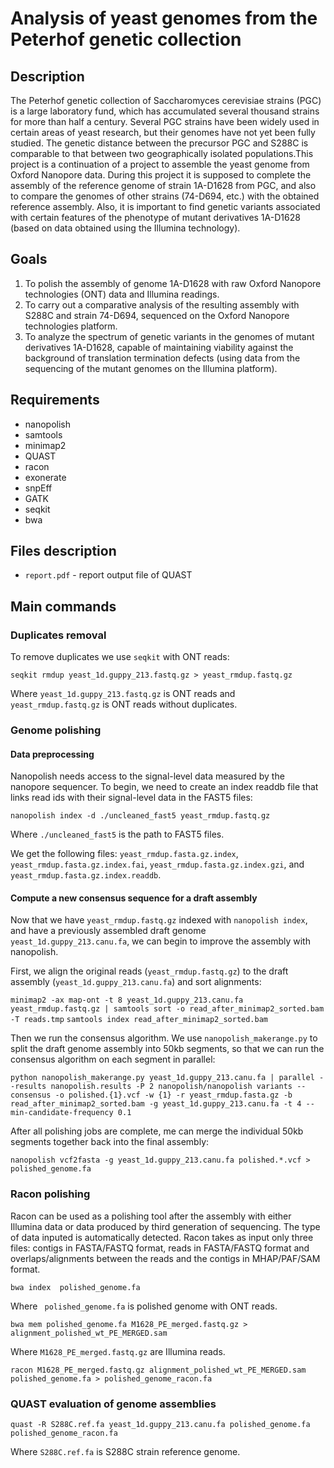 # Analysis of yeast genomes from the Peterhof genetic collection
## Description
The Peterhof genetic collection of Saccharomyces cerevisiae strains (PGC) is a large laboratory fund, which has accumulated several thousand strains for more than half a century. Several PGC strains have been widely used in certain areas of yeast research, but their genomes have not yet been fully studied. The genetic distance between the precursor PGC and S288C is comparable to that between two geographically isolated populations.This project is a continuation of a project to assemble the yeast genome from Oxford Nanopore data. During this project it is supposed to complete the assembly of the reference genome of strain 1A-D1628 from PGC, and also to compare the genomes of other strains (74-D694, etc.) with the obtained reference assembly. Also, it is important to find genetic variants associated with certain features of the phenotype of mutant derivatives 1A-D1628 (based on data obtained using the Illumina technology).

## Goals
1. To polish the assembly of genome 1A-D1628 with raw Oxford Nanopore technologies (ONT) data and Illumina readings.
2. To carry out a comparative analysis of the resulting assembly with S288C and strain 74-D694, sequenced on the Oxford Nanopore technologies platform.
3. To analyze the spectrum of genetic variants in the genomes of mutant derivatives 1A-D1628, capable of maintaining viability against the background of translation termination defects (using data from the sequencing of the mutant genomes on the Illumina platform).

## Requirements

* nanopolish
* samtools
* minimap2
* QUAST
* racon
* exonerate
* snpEff
* GATK
* seqkit
* bwa

## Files description

* ```report.pdf```  - report output file of QUAST 

## Main commands
### Duplicates removal

To remove duplicates we use ``seqkit`` with ONT reads:

```seqkit rmdup yeast_1d.guppy_213.fastq.gz > yeast_rmdup.fastq.gz```

Where ```yeast_1d.guppy_213.fastq.gz``` is ONT reads and ```yeast_rmdup.fastq.gz``` is ONT reads without duplicates.

### Genome polishing
#### Data preprocessing

Nanopolish needs access to the signal-level data measured by the nanopore sequencer. To begin, we need to create an index readdb file that links read ids with their signal-level data in the FAST5 files:

```nanopolish index -d ./uncleaned_fast5 yeast_rmdup.fastq.gz```

Where ```./uncleaned_fast5``` is the path to FAST5 files.

We get the following files: ```yeast_rmdup.fasta.gz.index```, ```yeast_rmdup.fasta.gz.index.fai```, ```yeast_rmdup.fasta.gz.index.gzi```, and ```yeast_rmdup.fasta.gz.index.readdb```.

#### Compute a new consensus sequence for a draft assembly

Now that we have ```yeast_rmdup.fastq.gz``` indexed with ```nanopolish index```, and have a previously assembled draft genome ```yeast_1d.guppy_213.canu.fa```, we can begin to improve the assembly with nanopolish.

First, we align the original reads (```yeast_rmdup.fastq.gz```) to the draft assembly (```yeast_1d.guppy_213.canu.fa```) and sort alignments:

```minimap2 -ax map-ont -t 8 yeast_1d.guppy_213.canu.fa yeast_rmdup.fastq.gz | samtools sort -o read_after_minimap2_sorted.bam -T reads.tmp``` 
```samtools index read_after_minimap2_sorted.bam```

Then we run the consensus algorithm. We use ```nanopolish_makerange.py``` to split the draft genome assembly into 50kb segments, so that we can run the consensus algorithm on each segment in parallel:

```python nanopolish_makerange.py yeast_1d.guppy_213.canu.fa | parallel --results nanopolish.results -P 2 nanopolish/nanopolish variants --consensus -o polished.{1}.vcf -w {1} -r yeast_rmdup.fasta.gz -b read_after_minimap2_sorted.bam -g yeast_1d.guppy_213.canu.fa -t 4 --min-candidate-frequency 0.1 ```

After all polishing jobs are complete, me can merge the individual 50kb segments together back into the final assembly:

```nanopolish vcf2fasta -g yeast_1d.guppy_213.canu.fa polished.*.vcf > polished_genome.fa```

### Racon polishing

Racon can be used as a polishing tool after the assembly with either Illumina data or data produced by third generation of sequencing. The type of data inputed is automatically detected. Racon takes as input only three files: contigs in FASTA/FASTQ format, reads in FASTA/FASTQ format and overlaps/alignments between the reads and the contigs in MHAP/PAF/SAM format. 

```bwa index  polished_genome.fa```

Where ``` polished_genome.fa``` is polished genome with ONT reads.

```bwa mem polished_genome.fa M1628_PE_merged.fastq.gz > alignment_polished_wt_PE_MERGED.sam```

Where ```M1628_PE_merged.fastq.gz``` are Illumina reads.

```racon M1628_PE_merged.fastq.gz alignment_polished_wt_PE_MERGED.sam polished_genome.fa > polished_genome_racon.fa```

### QUAST evaluation of genome assemblies

```quast -R S288C.ref.fa yeast_1d.guppy_213.canu.fa polished_genome.fa polished_genome_racon.fa```

Where ```S288C.ref.fa``` is S288C strain reference genome.




